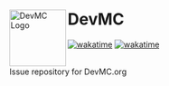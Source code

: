 <div>
  <img align=left src="https://devmc.org/seo/favicon.svg" alt="DevMC Logo" width="100" height="100"/>
  <h1>DevMC</h1>
<div>

[![wakatime](https://wakatime.com/badge/user/d6a049ff-6a4a-43a6-84ca-2a7d63329349/project/0e422be7-5660-4c2c-9c24-fa282da3d9d3.svg)](https://wakatime.com/badge/user/d6a049ff-6a4a-43a6-84ca-2a7d63329349/project/0e422be7-5660-4c2c-9c24-fa282da3d9d3)
[![wakatime](https://wakatime.com/badge/user/d6a049ff-6a4a-43a6-84ca-2a7d63329349/project/cc89a32d-298f-40fb-a665-fa9dea6884da.svg)](https://wakatime.com/badge/user/d6a049ff-6a4a-43a6-84ca-2a7d63329349/project/cc89a32d-298f-40fb-a665-fa9dea6884da)

<br/>
Issue repository for DevMC.org
